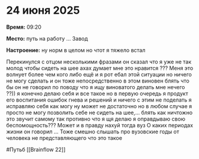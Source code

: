# 24 июня 2025

**Время:**  09:20

**Место:**  путь на работу ... Завод 

**Настроение:**  ну норм в целом но чтот я тяжело встал 

Перекинулся с отцом несколькими фразами он сказал что я уже не так молод чтобы сидеть на шее ахах думает мне это нравится ??? Меня это волнует более чем кого либо ещё и я рот ебал этой ситуации но ничего не могу сделать и он тоже непосредственно в этом виновен блять что бы он не говорил по поводу что я ищу виноватого делать мне нечего ??)) я конечно делаю себя и все такое но в первую очередь я продукт его воспитания ошибок гнева и решений и ничего с этим не поделать я исправляю себя как могу ну может не достаточно но в любом случае я просто не могу позволить себе не сидеть на шее,...
блять как ничтожно это звучит самому так противно что я щя делаю я оправдываю свою беспомощность???
Может и в правду нахуй тогда вуз 
О каких периодах жизни он говорил ... Тоже смешно слышать про вузовские годы от человека не представляющего что это такое 

#Путьб [[Brainflow 22]] 